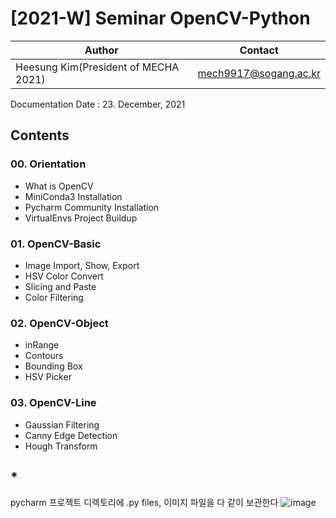 # [2021-W] Seminar OpenCV-Python
Author|Contact
---|---
Heesung Kim(President of MECHA 2021)|mech9917@sogang.ac.kr

Documentation Date : 23. December, 2021
## Contents
### 00. Orientation
  - What is OpenCV
  - MiniConda3 Installation
  - Pycharm Community Installation
  - VirtualEnvs Project Buildup
### 01. OpenCV-Basic
  - Image Import, Show, Export
  - HSV Color Convert
  - Slicing and Paste
  - Color Filtering
### 02. OpenCV-Object
  - inRange
  - Contours
  - Bounding Box
  - HSV Picker
### 03. OpenCV-Line
  - Gaussian Filtering
  - Canny Edge Detection
  - Hough Transform

## *
pycharm 프로젝트 디렉토리에 .py files, 이미지 파일을 다 같이 보관한다
![image](https://user-images.githubusercontent.com/44498015/147886682-76592ce6-8039-4b9f-8770-3370be1140e1.png)

